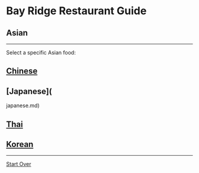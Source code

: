 # Bay Ridge Restaurant Guide
## Asian
---
Select a specific Asian food:
## [Chinese](/chinese.md)
## [Japanese](
japanese.md)
## [Thai](../thai.md)
## [Korean](../korean.md)
---
[Start Over](../home.md)